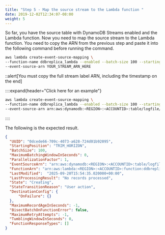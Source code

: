 ```yaml
---
title: "Step 5 - Map the source stream to the Lambda function "
date: 2019-12-02T12:34:07-08:00
weight: 5
---
```


So far, you have the source table with DynamoDB Streams enabled and the Lambda function. Now you need to map the source stream to the Lambda function.
You need to copy the ARN from the previous step and paste it into the following command before running the command.

```bash
aws lambda create-event-source-mapping \
--function-name ddbreplica_lambda --enabled --batch-size 100 --starting-position TRIM_HORIZON \
--event-source-arn YOUR_STREAM_ARN_HERE
```

::alert[You must copy the full stream label ARN, including the timestamp on the end]

::::expand{header="Click here for an example"}
```bash
aws lambda create-event-source-mapping \
--function-name ddbreplica_lambda --enabled --batch-size 100 --starting-position TRIM_HORIZON \
--event-source-arn arn:aws:dynamodb:<REGION>:<ACCOUNTID>:table/logfile/stream/2021-12-31T00:00:00.000
```
::::

The following is the expected result.

```json
{
  "UUID": "0dcede66-709c-4073-a628-724d01b92095",
  "StartingPosition": "TRIM_HORIZON",
  "BatchSize": 100,
  "MaximumBatchingWindowInSeconds": 0,
  "ParallelizationFactor": 1,
  "EventSourceArn": "arn:aws:dynamodb:<REGION>:<ACCOUNTID>:table/logfile/stream/2021-12-31T00:00:00.000",
  "FunctionArn": "arn:aws:lambda:<REGION>:<ACCOUNTID>:function:ddbreplica_lambda",
  "LastModified":  "2025-09-20T15:54:35.020000+00:00",
  "LastProcessingResult": "No records processed",
  "State": "Creating",
  "StateTransitionReason": "User action",
  "DestinationConfig": {
      "OnFailure": {}
  },
  "MaximumRecordAgeInSeconds": -1,
  "BisectBatchOnFunctionError": false,
  "MaximumRetryAttempts": -1,
  "TumblingWindowInSeconds": 0,
  "FunctionResponseTypes": []
}
```
